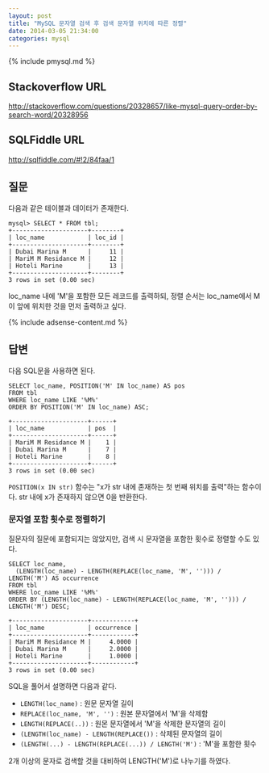 ```yaml
---
layout: post
title: "MySQL 문자열 검색 후 검색 문자열 위치에 따른 정렬"
date: 2014-03-05 21:34:00
categories: mysql
---
```


{% include pmysql.md %}

## Stackoverflow URL

http://stackoverflow.com/questions/20328657/like-mysql-query-order-by-search-word/20328956

## SQLFiddle URL

http://sqlfiddle.com/#!2/84faa/1

## 질문

다음과 같은 테이블과 데이터가 존재한다.

    mysql> SELECT * FROM tbl;
    +---------------------+--------+
    | loc_name            | loc_id |
    +---------------------+--------+
    | Dubai Marina M      |     11 |
    | MariM M Residance M |     12 |
    | Hoteli Marine       |     13 |
    +---------------------+--------+
    3 rows in set (0.00 sec)

loc_name 내에 'M'을 포함한 모든 레코드를 출력하되, 정렬 순서는 loc_name에서 M이 앞에 위치한 것을 먼저 출력하고 싶다.

{% include adsense-content.md %}

## 답변

다음 SQL문을 사용하면 된다.

    SELECT loc_name, POSITION('M' IN loc_name) AS pos
    FROM tbl
    WHERE loc_name LIKE '%M%'
    ORDER BY POSITION('M' IN loc_name) ASC;
     
    +---------------------+------+
    | loc_name            | pos  |
    +---------------------+------+
    | MariM M Residance M |    1 |
    | Dubai Marina M      |    7 |
    | Hoteli Marine       |    8 |
    +---------------------+------+
    3 rows in set (0.00 sec)

`POSITION(x IN str)` 함수는 "x가 str 내에 존재하는 첫 번째 위치를 출력"하는 함수이다. str 내에 x가 존재하지 않으면 0을 반환한다.

### 문자열 포함 횟수로 정렬하기

질문자의 질문에 포함되지는 않았지만, 검색 시 문자열을 포함한 횟수로 정렬할 수도 있다.

    SELECT loc_name,
      (LENGTH(loc_name) - LENGTH(REPLACE(loc_name, 'M', ''))) / LENGTH('M') AS occurrence
    FROM tbl
    WHERE loc_name LIKE '%M%'
    ORDER BY (LENGTH(loc_name) - LENGTH(REPLACE(loc_name, 'M', ''))) / LENGTH('M') DESC;
     
    +---------------------+------------+
    | loc_name            | occurrence |
    +---------------------+------------+
    | MariM M Residance M |     4.0000 |
    | Dubai Marina M      |     2.0000 |
    | Hoteli Marine       |     1.0000 |
    +---------------------+------------+
    3 rows in set (0.00 sec)

SQL을 풀어서 설명하면 다음과 같다.

- `LENGTH(loc_name)` : 원문 문자열 길이
- `REPLACE(loc_name, 'M', '')` : 원본 문자열에서 'M'을 삭제함
- `LENGTH(REPLACE(..))` : 원몬 문자열에서 'M'을 삭제한 문자열의 길이
- `(LENGTH(loc_name) - LENGTH(REPLACE())` : 삭제된 문자열의 길이
- `(LENGTH(...) - LENGTH(REPLACE(...)) / LENGTH('M')` : 'M'을 포함한 횟수

2개 이상의 문자로 검색할 것을 대비하여 LENGTH('M')로 나누기를 하였다.
